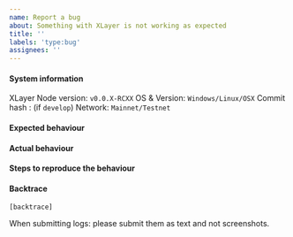 ```yaml
---
name: Report a bug
about: Something with XLayer is not working as expected
title: ''
labels: 'type:bug'
assignees: ''
---
```


#### System information

XLayer Node version: `v0.0.X-RCXX`
OS & Version: `Windows/Linux/OSX`
Commit hash : (if `develop`)
Network: `Mainnet/Testnet`

#### Expected behaviour


#### Actual behaviour


#### Steps to reproduce the behaviour


#### Backtrace

````
[backtrace]
````

When submitting logs: please submit them as text and not screenshots.